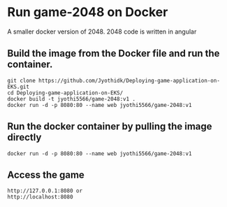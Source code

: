 # Run game-2048 on Docker

A smaller docker version of 2048. 
2048 code is written in angular

## Build the image from the Docker file and run the container.

 ```
 git clone https://github.com/Jyothidk/Deploying-game-application-on-EKS.git
 cd Deploying-game-application-on-EKS/
 docker build -t jyothi5566/game-2048:v1 .
 docker run -d -p 8080:80 --name web jyothi5566/game-2048:v1
```

## Run the docker container by pulling the image directly

```
docker run -d -p 8080:80 --name web jyothi5566/game-2048:v1
```
 
## Access the game

    http://127.0.0.1:8080 or 
    http://localhost:8080
